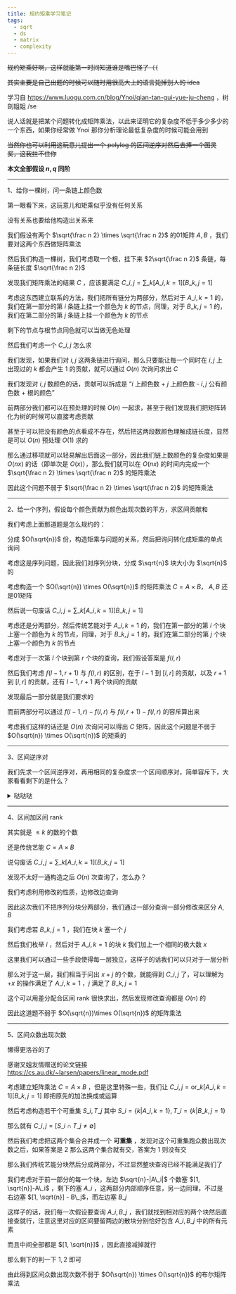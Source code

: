 ```yaml
---
title: 规约矩乘学习笔记
tags:
  - sqrt
  - ds
  - matrix
  - complexity
---
```


~~规约矩乘好啊，这样就能第一时间知道谁是嘴巴怪了（（~~

~~其实主要是自己出题的时候可以随时用很高大上的语言毙掉别人的 idea~~

学习自 https://www.luogu.com.cn/blog/Ynoi/qian-tan-gui-yue-ju-cheng ，树剖姐姐 /se

说人话就是把某个问题转化成矩阵乘法，以此来证明它的复杂度不低于多少多少的一个东西，如果你经常做 Ynoi 那你分析理论最低复杂度的时候可能会用到

~~当然你也可以利用这玩意儿提出一个 polylog 的区间逆序对然后去捧一个图灵奖，这我拦不住你~~

**本文全部假设 $n, q$ 同阶**

***

1、给你一棵树，问一条链上颜色数

第一眼看下来，这玩意儿和矩乘似乎没有任何关系

没有关系也要给他构造出关系来

我们假设有两个 $\sqrt{\frac n 2} \times \sqrt{\frac n 2}$ 的01矩阵 $A, B$ ，我们要对这两个东西做矩阵乘法

然后我们构造一棵树，我们考虑取一个根，挂下来 $2\sqrt{\frac n 2}$ 条链，每条链长度 $\sqrt{\frac n 2}$

发现我们矩阵乘法的结果 $C$ ，应该要满足 $C\_{i,j}=\sum\_{k}[A\_{i,k}=1][B\_{k,j}=1]$

考虑这东西建立联系的方法，我们把所有链分为两部分，然后对于 $A\_{i,k}=1$ 的，我们在第一部分的第 $i$ 条链上挂一个颜色为 $k$ 的节点，同理，对于 $B\_{k,j}=1$ 的，我们在第二部分的第 $j$ 条链上挂一个颜色为 $k$ 的节点

剩下的节点与根节点同色就可以当做无色处理

然后我们考虑一个 $C\_{i,j}$ 怎么求

我们发现，如果我们对 $i, j$ 这两条链进行询问，那么只要能让每一个同时在 $i, j$ 上出现过的 $k$ 都会产生 $1$ 的贡献，就可以通过 $O(n)$ 次询问求出 $C$ 

我们发现对 $i,j$ 数颜色的话，贡献可以拆成是 “$i$ 上颜色数 + $j$ 上颜色数 - $i, j$ 公有颜色数 + 根的颜色”

前两部分我们都可以在预处理的时候 $O(n)$ 一起求，甚至于我们发现我们把矩阵转化为树的时候可以直接考虑贡献

甚至于可以把没有颜色的点看成不存在，然后把这两段数颜色理解成链长度，显然是可以 $O(n)$ 预处理 $O(1)$ 求的

那么通过移项就可以轻易解出后面这一部分，因此我们链上数颜色的复杂度如果是 $O(nx)$ 的话（即单次是 $O(x)$），那么我们就可以在 $O(nx)$ 的时间内完成一个 $\sqrt{\frac n 2} \times \sqrt{\frac n 2}$ 的矩阵乘法

因此这个问题不弱于 $\sqrt{\frac n 2} \times \sqrt{\frac n 2}$ 的矩阵乘法

***

2、给一个序列，假设每个颜色贡献为颜色出现次数的平方，求区间贡献和

我们考虑上面那道题是怎么规约的：

分成 $O(\sqrt{n})$ 份，构造矩乘与问题的关系，然后把询问转化成矩乘的单点询问

考虑这是序列问题，因此我们对序列分块，分成 $\sqrt{n}$ 块大小为 $\sqrt{n}$ 的

考虑构造一个 $O(\sqrt{n}) \times O(\sqrt{n})$ 的矩阵乘法 $C=A\times B$， $A, B$ 还是01矩阵

然后说一句废话 $C\_{i,j}=\sum\_{k}[A\_{i,k}=1][B\_{k,j}=1]$

考虑还是分两部分，然后传统艺能对于 $A\_{i,k}=1$ 的，我们在第一部分的第 $i$ 个块上塞一个颜色为 $k$ 的节点，同理，对于 $B\_{k,j}=1$ 的，我们在第二部分的第 $j$ 个块上塞一个颜色为 $k$ 的节点

考虑对于一次第 $l$ 个块到第 $r$ 个块的查询，我们假设答案是 $f(l,r)$

然后我们考虑 $f(l - 1, r + 1)$ 与 $f(l, r)$ 的区别，在于 $l-1$ 到 $[l, r]$ 的贡献，以及 $r + 1$ 到 $[l, r]$ 的贡献，还有 $l-1, r+1$ 两个块间的贡献

发现最后一部分就是我们要求的

而前两部分可以通过 $f(l-1, r)-f(l, r)$ 与 $f(l, r + 1)-f(l, r)$ 的容斥算出来

考虑我们这样的话还是 $O(n)$ 次询问可以得出 $C$ 矩阵，因此这个问题是不弱于 $O(\sqrt{n}) \times O(\sqrt{n})$ 的矩乘的

***

3、区间逆序对

我们先求一个区间逆序对，再用相同的复杂度求一个区间顺序对，简单容斥下，大家看看剩下的是什么？

<details>
<summary> 哒哒哒 </summary>
<p></p>
<p>其实就是上一题（（</p>
</details>
<p></p>

***

4、区间加区间 rank

其实就是 $\le k$ 的数的个数

还是传统艺能 $C=A\times B$

说句废话 $C\_{i,j}=\sum\_{k}[A\_{i,k}=1][B\_{k,j}=1]$

发现不太好一通构造之后 $O(n)$ 次查询了，怎么办？

我们考虑利用修改的性质，边修改边查询

因此这次我们不把序列分块分两部分，我们通过一部分查询一部分修改来区分 $A, B$

我们考虑若 $B\_{k,j}=1$ ，我们在块 $k$ 塞一个 $j$

然后我们枚举 $i$ ，然后对于 $A\_{i, k}=1$ 的块 $k$ 我们加上一个相同的极大数 $x$

这里我们可以通过一些手段使得每一层独立，这样子的话我们可以只对于一层分析

那么对于这一层，我们相当于问出 $x+j$ 的个数，就能得到 $C\_{i,j}$ 了，可以理解为 $+x$ 的操作满足了 $A\_{i,k}=1$ ，$j$ 满足了 $B\_{k,j}=1$

这个可以用差分配合区间 rank 很快求出，然后发现修改查询都是 $O(n)$ 的

因此这道题不弱于 $O(\sqrt{n})\times O(\sqrt{n})$ 的矩阵乘法

***

5、区间众数出现次数

懒得更洛谷的了

感谢叉姐友情赠送的论文链接 https://cs.au.dk/~larsen/papers/linear_mode.pdf

考虑建立矩阵乘法 $C=A\times B$ ，但是这里特殊一些，我们让 $C\_{i,j}=\text{or}\_{k} [A\_{i,k}=1][B\_{k,j}=1]$ 即把原先的加法换成或运算

然后考虑构造若干个可重集 $S\_i, T\_j$ 其中 $S\_i=\{k|A\_{i,k}=1\},T\_i=\{k|B\_{k,j}=1\}$ 

那么就有 $C\_{i,j}=[S\_i \cap T\_j \neq \emptyset]$

然后我们考虑把这两个集合合并成一个 **可重集** ，发现对这个可重集跑众数出现次数之后，如果答案是 $2$ 那么这两个集合就有交，答案为 $1$ 则没有交

那么我们传统艺能分块然后分成两部分，不过显然整块查询已经不能满足我们了

我们考虑对于前一部分的每一个块，左边 $\sqrt{n}-|A\_i|$ 个数塞 $[1, \sqrt{n}]-A\_i$ ，剩下的塞 $A\_i$ ，这两部分内部顺序任意，另一边同理，不过是右边塞 $[1, \sqrt{n}] - B\_j$，而左边塞 $B\_j$

这样子的话，我们每一次假设要查询 $A\_i, B\_j$ ，我们就找到相对应的两个块然后直接查就行，注意这里对应的区间要留两边的散块分别恰好包含 $A\_i, B\_j$ 中的所有元素

而且中间全部都是 $[1, \sqrt{n}]$ ，因此直接减掉就行

那么剩下的判一下 $1, 2$ 即可

由此得到区间众数出现次数不弱于 $O(\sqrt{n}) \times O(\sqrt{n})$ 的布尔矩阵乘法